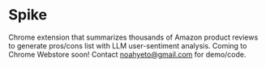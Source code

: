 # Spike
Chrome extension that summarizes thousands of Amazon product reviews to generate pros/cons list with LLM user-sentiment analysis. Coming to Chrome Webstore soon! Contact noahyeto@gmail.com for demo/code.
